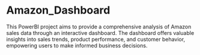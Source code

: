 # Amazon_Dashboard
This PowerBI project aims to provide a comprehensive analysis of Amazon sales data through an interactive dashboard. The dashboard offers valuable insights into sales trends, product performance, and customer behavior, empowering users to make informed business decisions.

